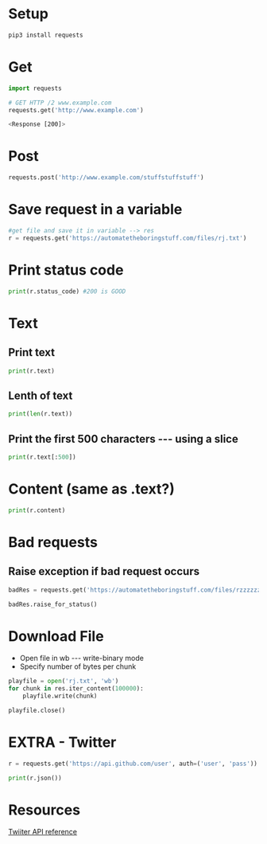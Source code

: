 # Setup

```bash
pip3 install requests
```

# Get

```python 
import requests

# GET HTTP /2 www.example.com
requests.get('http://www.example.com')
```

```bash
<Response [200]>
```

# Post

```python
requests.post('http://www.example.com/stuffstuffstuff')
```

# Save request in a variable
```python
#get file and save it in variable --> res
r = requests.get('https://automatetheboringstuff.com/files/rj.txt')
```

# Print status code

```python
print(r.status_code) #200 is GOOD
```
# Text

## Print text

```python
print(r.text)
```

## Lenth of text

```python
print(len(r.text))
```

## Print the first 500 characters --- using a slice

```python
print(r.text[:500])
```

# Content (same as .text?)

```python
print(r.content)
```

# Bad requests

## Raise exception if bad request occurs

```python
badRes = requests.get('https://automatetheboringstuff.com/files/rzzzzzz.txt')

badRes.raise_for_status()
```

# Download File

- Open file in wb --- write-binary mode
- Specify number of bytes per chunk

```python
playfile = open('rj.txt', 'wb') 
for chunk in res.iter_content(100000):  
    playfile.write(chunk)

playfile.close()
```

# EXTRA - Twitter

```python
r = requests.get('https://api.github.com/user', auth=('user', 'pass'))

print(r.json())
```

# Resources

[Twiiter API reference](https://developer.twitter.com/en/docs/api-reference-index.html)